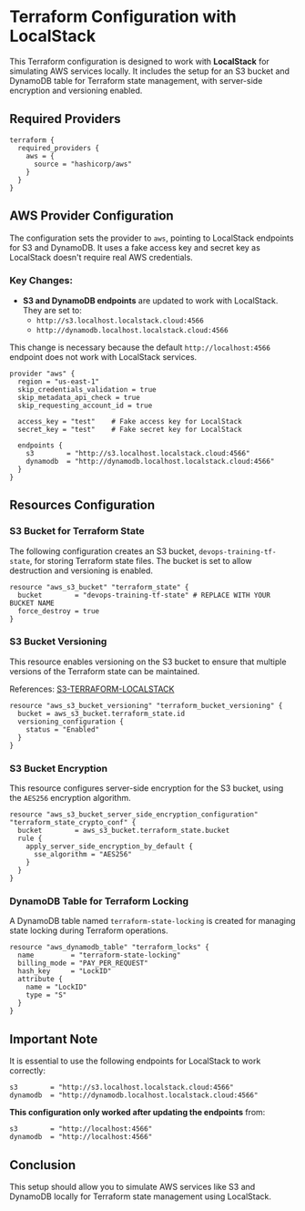 # Terraform Configuration with LocalStack

This Terraform configuration is designed to work with **LocalStack** for simulating AWS services locally. It includes the setup for an S3 bucket and DynamoDB table for Terraform state management, with server-side encryption and versioning enabled.

## Required Providers

```hcl
terraform {
  required_providers {
    aws = {
      source = "hashicorp/aws"
    }
  }
}
```

## AWS Provider Configuration

The configuration sets the provider to `aws`, pointing to LocalStack endpoints for S3 and DynamoDB. It uses a fake access key and secret key as LocalStack doesn't require real AWS credentials.

### Key Changes:
- **S3 and DynamoDB endpoints** are updated to work with LocalStack. They are set to:
  - `http://s3.localhost.localstack.cloud:4566`
  - `http://dynamodb.localhost.localstack.cloud:4566`

This change is necessary because the default `http://localhost:4566` endpoint does not work with LocalStack services.

```hcl
provider "aws" {
  region = "us-east-1"
  skip_credentials_validation = true
  skip_metadata_api_check = true
  skip_requesting_account_id = true

  access_key = "test"    # Fake access key for LocalStack
  secret_key = "test"    # Fake secret key for LocalStack

  endpoints {
    s3        = "http://s3.localhost.localstack.cloud:4566"
    dynamodb  = "http://dynamodb.localhost.localstack.cloud:4566"
  }
}
```

## Resources Configuration

### S3 Bucket for Terraform State

The following configuration creates an S3 bucket, `devops-training-tf-state`, for storing Terraform state files. The bucket is set to allow destruction and versioning is enabled.

```hcl
resource "aws_s3_bucket" "terraform_state" {
  bucket        = "devops-training-tf-state" # REPLACE WITH YOUR BUCKET NAME
  force_destroy = true
}
```

### S3 Bucket Versioning

This resource enables versioning on the S3 bucket to ensure that multiple versions of the Terraform state can be maintained.

References: [S3-TERRAFORM-LOCALSTACK](https://docs.localstack.cloud/tutorials/s3-static-website-terraform/)

```hcl
resource "aws_s3_bucket_versioning" "terraform_bucket_versioning" {
  bucket = aws_s3_bucket.terraform_state.id
  versioning_configuration {
    status = "Enabled"
  }
}
```

### S3 Bucket Encryption

This resource configures server-side encryption for the S3 bucket, using the `AES256` encryption algorithm.

```hcl
resource "aws_s3_bucket_server_side_encryption_configuration" "terraform_state_crypto_conf" {
  bucket        = aws_s3_bucket.terraform_state.bucket 
  rule {
    apply_server_side_encryption_by_default {
      sse_algorithm = "AES256"
    }
  }
}
```

### DynamoDB Table for Terraform Locking

A DynamoDB table named `terraform-state-locking` is created for managing state locking during Terraform operations.

```hcl
resource "aws_dynamodb_table" "terraform_locks" {
  name         = "terraform-state-locking"
  billing_mode = "PAY_PER_REQUEST"
  hash_key     = "LockID"
  attribute {
    name = "LockID"
    type = "S"
  }
}
```

## Important Note

It is essential to use the following endpoints for LocalStack to work correctly:

```hcl
s3        = "http://s3.localhost.localstack.cloud:4566"
dynamodb  = "http://dynamodb.localhost.localstack.cloud:4566"
```

**This configuration only worked after updating the endpoints** from:

```hcl
s3        = "http://localhost:4566"
dynamodb  = "http://localhost:4566"
```

## Conclusion

This setup should allow you to simulate AWS services like S3 and DynamoDB locally for Terraform state management using LocalStack.